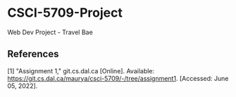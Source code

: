 # CSCI-5709-Project

Web Dev Project - Travel Bae

## References
[1] "Assignment 1," git.cs.dal.ca [Online]. Available: https://git.cs.dal.ca/maurya/csci-5709/-/tree/assignment1. [Accessed: June 05, 2022].



